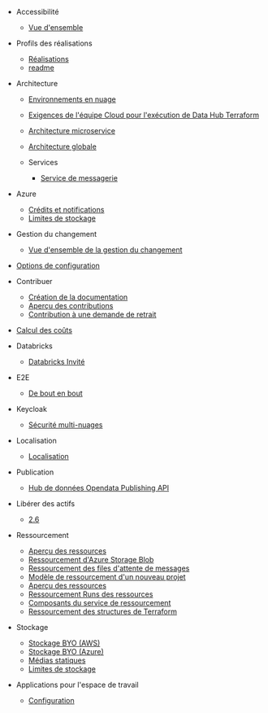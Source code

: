 - Accessibilité

  - [Vue d'ensemble](/fr/DeveloperGuide/Accessibility/Vue-d'ensemble.md)

- Profils des réalisations

  - [Réalisations](/fr/DeveloperGuide/Achievements-Profiles/Réalisations.md)
  - [readme](/fr/DeveloperGuide/Achievements-Profiles/readme.md)

- Architecture

  - [Environnements en nuage](/fr/DeveloperGuide/Architecture/Environnements-en-nuage.md)
  - [Exigences de l'équipe Cloud pour l'exécution de Data Hub Terraform](/fr/DeveloperGuide/Architecture/Exigence-de-l'équipe-Cloud-pour-exécuter-DataHub-Terraform.md)
  - [Architecture microservice](/fr/DeveloperGuide/Architecture/Architecture-microservice.md)
  - [Architecture globale](/fr/DeveloperGuide/Architecture/Architecture-globale.md)
  - Services

    - [Service de messagerie](/fr/DeveloperGuide/Architecture/Services/Service-de-messagerie.md)


- Azure

  - [Crédits et notifications](/fr/DeveloperGuide/Azure/Crédits-et-notifications.md)
  - [Limites de stockage](/fr/DeveloperGuide/Azure/Limites-de-stockage.md)

- Gestion du changement

  - [Vue d'ensemble de la gestion du changement](/fr/DeveloperGuide/Change-Management/Vue-d'ensemble-de-la-gestion-du-changement.md)

- [Options de configuration](/fr/DeveloperGuide/Options-de-configuration.md)
- Contribuer

  - [Création de la documentation](/fr/DeveloperGuide/Contributing/Création-de-la-documentation.md)
  - [Aperçu des contributions](/fr/DeveloperGuide/Contributing/Aperçu-des-contributions.md)
  - [Contribution à une demande de retrait](/fr/DeveloperGuide/Contributing/Contribution-à-une-demande-de-retrait.md)

- [Calcul des coûts](/fr/Costing/)
- Databricks

  - [Databricks Invité](/fr/DeveloperGuide/Databricks/Databricks-Invité.md)

- E2E

  - [De bout en bout](/fr/DeveloperGuide/E2E/EndToEnd.md)

- Keycloak

  - [Sécurité multi-nuages](/fr/DeveloperGuide/Keycloak/Sécurité-multi-nuages.md)

- Localisation

  - [Localisation](/fr/DeveloperGuide/Localization/Localisation.md)

- Publication

  - [Hub de données Opendata Publishing API](/fr/DeveloperGuide/Publishing/DataHub-Opendata-Publishing-API.md)

- Libérer des actifs

  - [2.6](/fr/ReleaseAssets/2-6.md)

- Ressourcement

  - [Aperçu des ressources](/fr/Resourcing/Aperçu-des-ressources.md)
  - [Ressourcement d'Azure Storage Blob](/fr/Resourcing/Ressourcement-d'Azure-Storage-Blob.md)
  - [Ressourcement des files d'attente de messages](/fr/Resourcing/Ressourcement-des-files-d'attente-de-messages.md)
  - [Modèle de ressourcement d'un nouveau projet](/fr/Resourcing/Modèle-de-ressourcement-d'un-nouveau-projet.md)
  - [Aperçu des ressources](/fr/Resourcing/Aperçu-des-ressources.md)
  - [Ressourcement Runs des ressources](/fr/Resourcing/Ressourcement-Runs-des-ressources.md)
  - [Composants du service de ressourcement](/fr/Resourcing/Composants-du-service-de-ressourcement.md)
  - [Ressourcement des structures de Terraform](/fr/Resourcing/Ressourcement-des-structures-de-Terraform.md)

- Stockage

  - [Stockage BYO (AWS)](/fr/Storage/Stockage-BYO-AWS.md)
  - [Stockage BYO (Azure)](/fr/Storage/Stockage-BYO-Azure.md)
  - [Médias statiques](/fr/Storage/Médias-statiques.md)
  - [Limites de stockage](/fr/Storage/Limites-de-stockage.md)

- Applications pour l'espace de travail

  - [Configuration](/fr/Workspace-Apps/Configuration.md)


